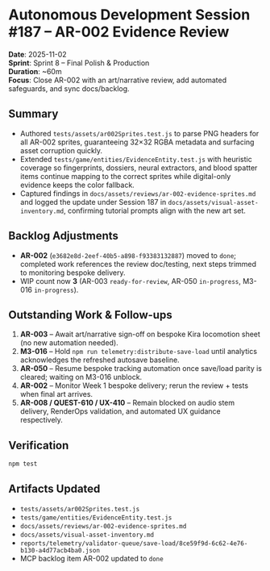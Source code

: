 # Autonomous Development Session #187 – AR-002 Evidence Review

**Date**: 2025-11-02  
**Sprint**: Sprint 8 – Final Polish & Production  
**Duration**: ~60m  
**Focus**: Close AR-002 with an art/narrative review, add automated safeguards, and sync docs/backlog.

## Summary
- Authored `tests/assets/ar002Sprites.test.js` to parse PNG headers for all AR-002 sprites, guaranteeing 32×32 RGBA metadata and surfacing asset corruption quickly.
- Extended `tests/game/entities/EvidenceEntity.test.js` with heuristic coverage so fingerprints, dossiers, neural extractors, and blood spatter items continue mapping to the correct sprites while digital-only evidence keeps the color fallback.
- Captured findings in `docs/assets/reviews/ar-002-evidence-sprites.md` and logged the update under Session 187 in `docs/assets/visual-asset-inventory.md`, confirming tutorial prompts align with the new art set.

## Backlog Adjustments
- **AR-002** (`e3682e8d-2eef-40b5-a898-f93383132887`) moved to `done`; completed work references the review doc/testing, next steps trimmed to monitoring bespoke delivery.  
- WIP count now **3** (AR-003 `ready-for-review`, AR-050 `in-progress`, M3-016 `in-progress`).

## Outstanding Work & Follow-ups
1. **AR-003** – Await art/narrative sign-off on bespoke Kira locomotion sheet (no new automation needed).  
2. **M3-016** – Hold `npm run telemetry:distribute-save-load` until analytics acknowledges the refreshed autosave baseline.  
3. **AR-050** – Resume bespoke tracking automation once save/load parity is cleared; waiting on M3-016 unblock.  
4. **AR-002** – Monitor Week 1 bespoke delivery; rerun the review + tests when final art arrives.  
5. **AR-008 / QUEST-610 / UX-410** – Remain blocked on audio stem delivery, RenderOps validation, and automated UX guidance respectively.

## Verification
```bash
npm test
```

## Artifacts Updated
- `tests/assets/ar002Sprites.test.js`
- `tests/game/entities/EvidenceEntity.test.js`
- `docs/assets/reviews/ar-002-evidence-sprites.md`
- `docs/assets/visual-asset-inventory.md`
- `reports/telemetry/validator-queue/save-load/8ce59f9d-6c62-4e76-b130-a4d77acb4ba0.json`
- MCP backlog item AR-002 updated to `done`
